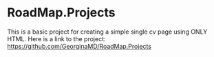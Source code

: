 # RoadMap.Projects

This is a basic project for creating a simple single cv page using ONLY HTML.
Here is a link to the project:
https://github.com/GeorginaMD/RoadMap.Projects
